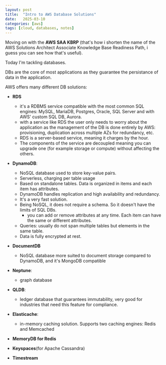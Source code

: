```yaml
---
layout: post
title:  "Intro to AWS Database Solutions"
date:   2025-03-10
categories: [aws]
tags: [cloud, databases, notes]
---
```

Moving on with the **AWS SAA KBRP** (that's how i shorten the name of the AWS Solutions Architect Associate Knowledge Base Readiness Path, i guess you can see how that's useful).

Today I'm tackling databases.

DBs are the core of most applications as they guarantee the persistance of data in the application.

AWS offers many different DB solutions:

- **RDS**
  - it's a RDBMS service compatible with the most common SQL engines: MySQL, MariaDB, Postgres, Oracle, SQL Server and with AWS' custom SQL DB, Aurora.
  - with a service like RDS the user only needs to worry about the application as the management of the DB is done entirely by AWS: provisioning, duplication across multiple AZs for redundancy, etc.
  - RDS is a server-based service, meaning it charges by the hour.
  - The components of the service are decoupled meaning you can upgrade one (for example storage or compute) without affecting the others.

- **DynamoDB**:
  - NoSQL database used to store key-value pairs.
  - Serverless, charging per table usage
  - Based on standalone tables. Data is organized in items and each item has attributes.
  - DynamoDB handles replication and high availability and redundancy.
  - It's a very fast solution.
  - Being NoSQL, it does not require a schema. So it doesn't have the limits of SQL DBs.
    - you can add or remove attributes at any time. Each item can have the same or different attributes.
  - Queries: usually do not span multiple tables but elements in the same table.
  - Data is fully encrypted at rest.

- **DocumentDB**
  - NoSQL database more suited to document storage compared to DynamoDB, and it's MongoDB compatible

- **Neptune**:
  - graph database

- **QLDB**:
  - ledger database that guarantees immutability, very good for industries that need this feature for compliance.

- **Elasticache**:
  - in-memory caching solution. Supports two caching engines: Redis and Memcached

- **MemoryDB for Redis**

- **Keyspaces**(for Apache Cassandra)

- **Timestream**
